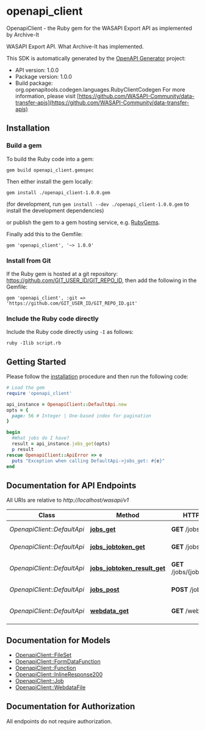 # openapi_client

OpenapiClient - the Ruby gem for the WASAPI Export API as implemented by Archive-It

WASAPI Export API.  What Archive-It has implemented.


This SDK is automatically generated by the [OpenAPI Generator](https://openapi-generator.tech) project:

- API version: 1.0.0
- Package version: 1.0.0
- Build package: org.openapitools.codegen.languages.RubyClientCodegen
For more information, please visit [https://github.com/WASAPI-Community/data-transfer-apis](https://github.com/WASAPI-Community/data-transfer-apis)

## Installation

### Build a gem

To build the Ruby code into a gem:

```shell
gem build openapi_client.gemspec
```

Then either install the gem locally:

```shell
gem install ./openapi_client-1.0.0.gem
```

(for development, run `gem install --dev ./openapi_client-1.0.0.gem` to install the development dependencies)

or publish the gem to a gem hosting service, e.g. [RubyGems](https://rubygems.org/).

Finally add this to the Gemfile:

    gem 'openapi_client', '~> 1.0.0'

### Install from Git

If the Ruby gem is hosted at a git repository: https://github.com/GIT_USER_ID/GIT_REPO_ID, then add the following in the Gemfile:

    gem 'openapi_client', :git => 'https://github.com/GIT_USER_ID/GIT_REPO_ID.git'

### Include the Ruby code directly

Include the Ruby code directly using `-I` as follows:

```shell
ruby -Ilib script.rb
```

## Getting Started

Please follow the [installation](#installation) procedure and then run the following code:

```ruby
# Load the gem
require 'openapi_client'

api_instance = OpenapiClient::DefaultApi.new
opts = {
  page: 56 # Integer | One-based index for pagination 
}

begin
  #What jobs do I have?
  result = api_instance.jobs_get(opts)
  p result
rescue OpenapiClient::ApiError => e
  puts "Exception when calling DefaultApi->jobs_get: #{e}"
end

```

## Documentation for API Endpoints

All URIs are relative to *http://localhost/wasapi/v1*

Class | Method | HTTP request | Description
------------ | ------------- | ------------- | -------------
*OpenapiClient::DefaultApi* | [**jobs_get**](docs/DefaultApi.md#jobs_get) | **GET** /jobs | What jobs do I have?
*OpenapiClient::DefaultApi* | [**jobs_jobtoken_get**](docs/DefaultApi.md#jobs_jobtoken_get) | **GET** /jobs/{jobtoken} | How is my job doing?
*OpenapiClient::DefaultApi* | [**jobs_jobtoken_result_get**](docs/DefaultApi.md#jobs_jobtoken_result_get) | **GET** /jobs/{jobtoken}/result | What is the result of my job?
*OpenapiClient::DefaultApi* | [**jobs_post**](docs/DefaultApi.md#jobs_post) | **POST** /jobs | Make a new job
*OpenapiClient::DefaultApi* | [**webdata_get**](docs/DefaultApi.md#webdata_get) | **GET** /webdata | Get the archive files I need


## Documentation for Models

 - [OpenapiClient::FileSet](docs/FileSet.md)
 - [OpenapiClient::FormDataFunction](docs/FormDataFunction.md)
 - [OpenapiClient::Function](docs/Function.md)
 - [OpenapiClient::InlineResponse200](docs/InlineResponse200.md)
 - [OpenapiClient::Job](docs/Job.md)
 - [OpenapiClient::WebdataFile](docs/WebdataFile.md)


## Documentation for Authorization

 All endpoints do not require authorization.

